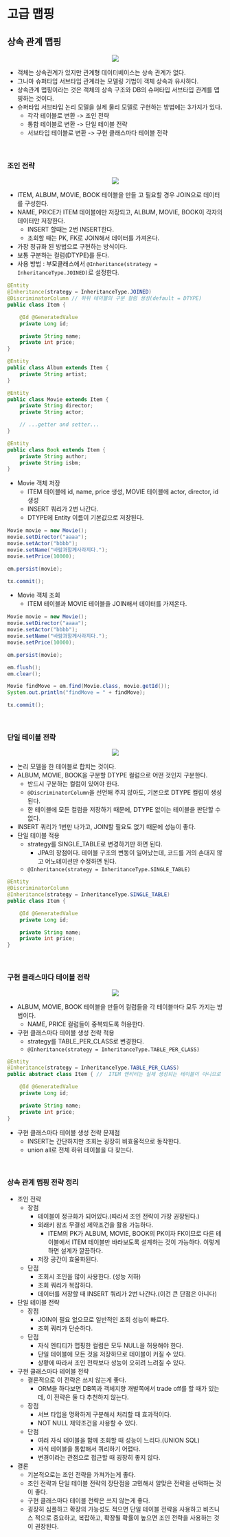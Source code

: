 # 고급 맵핑

## 상속 관계 맵핑
<p align="center"><img src = "https://github.com/qlalzl9/TIL/blob/master/JPA/img/JPA_AdvancedMapping_1.jpg"></p>

- 객체는 상속관계가 있지만 관계형 데이터베이스는 상속 관계가 없다.
- 그나마 슈퍼타입 서브타입 관계라는 모델링 기법이 객체 상속과 유사하다.
- 상속관계 맵핑이라는 것은 객체의 상속 구조와 DB의 슈퍼타입 서브타입 관계를 맵핑하는 것이다.
- 슈퍼타입 서브타입 논리 모델을 실제 물리 모델로 구현하는 방법에는 3가지가 있다.
    * 각각 테이블로 변환 -> 조인 전략
    * 통합 테이블로 변환 -> 단일 테이블 전략
    * 서브타입 테이블로 변환 -> 구현 클래스마다 테이블 전략
<br>

### 조인 전략
<p align="center"><img src = "https://github.com/qlalzl9/TIL/blob/master/JPA/img/JPA_AdvancedMapping_2.jpg"></p>

- ITEM, ALBUM, MOVIE, BOOK 테이블을 만들 고 필요할 경우 JOIN으로 데이터를 구성한다.
- NAME, PRICE가 ITEM 테이블에만 저장되고, ALBUM, MOVIE, BOOK이 각자의 데이터만 저장한다.
    * INSERT 할때는 2번 INSERT한다.
    * 조회할 때는 PK, FK로 JOIN해서 데이터를 가져온다.
- 가장 정규화 된 방법으로 구현하는 방식이다.
- 보통 구분하는 컬럼(DTYPE)를 둔다.
- 사용 방법 : 부모클래스에서 `@Inheritance(strategy = InheritanceType.JOINED)`로 설정한다.
```java
@Entity
@Inheritance(strategy = InheritanceType.JOINED)
@DiscriminatorColumn // 하위 테이블의 구분 컬럼 생성(default = DTYPE) 
public class Item {

    @Id @GeneratedValue
    private Long id;

    private String name;
    private int price;
}
```
```java
@Entity
public class Album extends Item {
    private String artist;
}
```
```java
@Entity
public class Movie extends Item {
    private String director;
    private String actor;

    // ...getter and setter...
}
```
```java
@Entity
public class Book extends Item {
    private String author;
    private String isbm;
}
```
- Movie 객체 저장
    * ITEM 테이블에 id, name, price 생성, MOVIE 테이블에 actor, director, id 생성
    * INSERT 쿼리가 2번 나간다.
    * DTYPE에 Entity 이름이 기본값으로 저장된다.
```java
Movie movie = new Movie();
movie.setDirector("aaaa");
movie.setActor("bbbb");
movie.setName("바람과함께사라지다.");
movie.setPrice(10000);

em.persist(movie);

tx.commit();
```
- Movie 객체 조회
    * ITEM 테이블과 MOVIE 테이블을 JOIN해서 데이터를 가져온다.
```java
Movie movie = new Movie();
movie.setDirector("aaaa");
movie.setActor("bbbb");
movie.setName("바람과함께사라지다.");
movie.setPrice(10000);

em.persist(movie);

em.flush();
em.clear();

Movie findMove = em.find(Movie.class, movie.getId());
System.out.println("findMove = " + findMove);

tx.commit();
```
<br>

### 단일 테이블 전략
<p align="center"><img src = "https://github.com/qlalzl9/TIL/blob/master/JPA/img/JPA_AdvancedMapping_3.jpg"></p>

- 논리 모델을 한 테이블로 합치는 것이다.
- ALBUM, MOVIE, BOOK을 구분할 DTYPE 컬럼으로 어떤 것인지 구분한다.
    * 반드시 구분하는 컬럼이 있어야 한다.
    * `@DiscriminatorColumn`을 선언해 주지 않아도, 기본으로 DTYPE 컬럼이 생성된다.
    * 한 테이블에 모든 컬럼을 저장하기 때문에, DTYPE 없이는 테이블을 판단할 수 없다.
- INSERT 쿼리가 1번만 나가고, JOIN할 필요도 없기 때문에 성능이 좋다.
- 단일 테이블 적용
    * strategy를 SINGLE_TABLE로 변경하기만 하면 된다.
        - JPA의 장점이다. 테이블 구조의 변동이 일어났는데, 코드를 거의 손대지 않고 어노테이션만 수정하면 된다.
    * `@Inheritance(strategy = InheritanceType.SINGLE_TABLE)`
```java
@Entity
@DiscriminatorColumn
@Inheritance(strategy = InheritanceType.SINGLE_TABLE)
public class Item {

    @Id @GeneratedValue
    private Long id;

    private String name;
    private int price;
}
```
<br>

### 구현 클래스마다 테이블 전략
<p align="center"><img src = "https://github.com/qlalzl9/TIL/blob/master/JPA/img/JPA_AdvancedMapping_4.jpg"></p>

- ALBUM, MOVIE, BOOK 테이블을 만들어 컬럼들을 각 테이블마다 모두 가지는 방법이다.
    * NAME, PRICE 컬럼들이 중복되도록 허용한다.
- 구현 클래스마다 테이블 생성 전략 적용
    * strategy를 TABLE_PER_CLASS로 변경한다.
    * `@Inheritance(strategy = InheritanceType.TABLE_PER_CLASS)`
```java
@Entity
@Inheritance(strategy = InheritanceType.TABLE_PER_CLASS)
public abstract class Item { //  ITEM 엔티티는 실제 생성되는 테이블이 아니므로 abstract 클래스여야 하고, @DiscriminatorColumn도 필요가 없어진다.

    @Id @GeneratedValue
    private Long id;

    private String name;
    private int price;
}
```
- 구현 클래스마다 테이블 생성 전략 문제점
    * INSERT는 간단하지만 조회는 굉장히 비효율적으로 동작한다.
    * union all로 전체 하위 테이블을 다 찾는다.
<br>

### 상속 관계 맵핑 전략 정리
- 조인 전략
    * 장점
        - 테이블이 정규화가 되어있다.(따라서 조인 전략이 가장 권장된다.)
        - 외래키 참조 무결성 제약조건을 활용 가능하다.
            * ITEM의 PK가 ALBUM, MOVIE, BOOK의 PK이자 FK이므로 다른 테이블에서 ITEM 테이블만 바라보도록 설계하는 것이 가능하다. 이렇게 하면 설계가 깔끔하다.
        - 저장 공간이 효율화된다.
    * 단점
        - 조회시 조인을 많이 사용한다. (성능 저하)
        - 조회 쿼리가 복잡하다.
        - 데이터를 저장할 때 INSERT 쿼리가 2번 나간다.(이건 큰 단점은 아니다)
- 단일 테이블 전략
    * 장점
        - JOIN이 필요 없으므로 일반적인 조회 성능이 빠르다.
        - 조회 쿼리가 단순하다.
    * 단점
        - 자식 엔티티가 맵핑한 컬럼은 모두 NULL을 허용해야 한다.
        - 단일 테이블에 모든 것을 저장하므로 테이블이 커질 수 있다.
        - 상황에 따라서 조인 전략보다 성능이 오히려 느려질 수 있다.
- 구현 클래스마다 테이블 전략
    * 결론적으로 이 전략은 쓰지 않는게 좋다.
        - ORM을 하다보면 DB쪽과 객체지향 개발쪽에서 trade off를 할 때가 있는데, 이 전략은 둘 다 추천하지 않는다.
    * 장점
        - 서브 타입을 명확하게 구분해서 처리할 때 효과적이다.
        - NOT NULL 제약조건을 사용할 수 있다.
    * 단점
        - 여러 자식 테이블을 함께 조회할 때 성능이 느리다.(UNION SQL)
        - 자식 테이블을 통합해서 쿼리하기 어렵다.
        - 변경이라는 관점으로 접근할 때 굉장히 좋지 않다.
- 결론
    * 기본적으로는 조인 전략을 가져가는게 좋다.
    * 조인 전략과 단일 테이블 전략의 장단점을 고민해서 알맞은 전략을 선택하는 것이 좋다. 
    * 구현 클래스마다 테이블 전략은 쓰지 않는게 좋다.
    * 굉장히 심플하고 확장의 가능성도 적으면 단일 테이블 전략을 사용하고 비즈니스 적으로 중요하고, 복잡하고, 확장될 확률이 높으면 조인 전략을 사용하는 것이 권장된다.
<br>

